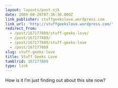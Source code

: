 ```yaml
---
layout: layouts/post.njk
date: 2009-08-20T07:36:36.000Z
link_publisher: stuffgeekslove.wordpress.com
link_url: 'http://stuffgeekslove.wordpress.com/'
redirect_from:
  - /post/167177889/stuff-geeks-love/
  - /post/167177889/
  - /post/167177889/stuff-geeks-love
  - /post/167177889
slug: stuff-geeks-love
title: Stuff Geeks Love
tumblrid: 167177889
type: link
---
```

<p>How is it I&rsquo;m just finding out about this site now?</p>
